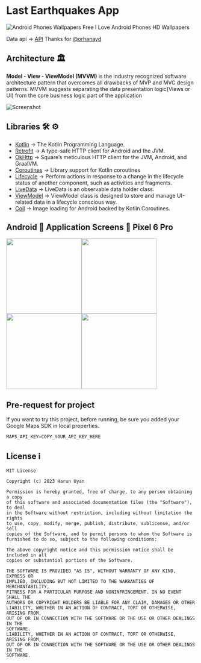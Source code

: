 # Last Earthquakes App
![Android Phones Wallpapers Free I Love Android Phones HD Wallpapers](https://user-images.githubusercontent.com/55163968/222984806-f55e8edc-bb7d-48d0-badf-a8917e48451d.jpeg)</br>

Data api -> [API](https://api.orhanaydogdu.com.tr/deprem/kandilli/live) Thanks for [@orhanayd](https://github.com/orhanayd)</br>


## Architecture 🏛

**Model - View - ViewModel (MVVM)** is the industry recognized software architecture pattern that overcomes all drawbacks of MVP and MVC design patterns. MVVM suggests separating the data presentation logic(Views or UI) from the core business logic part of the application

![Screenshot](https://miro.medium.com/v2/resize:fit:1100/format:webp/1*fEmAkjzVfRDLpHWEr4Tepg.png)


## Libraries 🛠 ⚙️
- [Kotlin](https://github.com/JetBrains/kotlin) -> The Kotlin Programming Language.
- [Retrofit](https://github.com/square/retrofit) -> A type-safe HTTP client for Android and the JVM.
- [OkHttp](https://github.com/square/okhttp) -> Square’s meticulous HTTP client for the JVM, Android, and GraalVM.
- [Coroutines](https://github.com/Kotlin/kotlinx.coroutines) -> Library support for Kotlin coroutines
- [Lifecycle](https://developer.android.com/jetpack/androidx/releases/lifecycle) -> Perform actions in response to a change in the lifecycle status of another component, such as activities and fragments.
- [LiveData](https://developer.android.com/topic/libraries/architecture/livedata) -> LiveData is an observable data holder class.
- [ViewModel](https://developer.android.com/topic/libraries/architecture/viewmodel) -> ViewModel class is designed to store and manage UI-related data in a lifecycle conscious way.
- [Coil](https://github.com/coil-kt/coil) -> Image loading for Android backed by Kotlin Coroutines.

## Android 📱 Application Screens 📸 Pixel 6 Pro

<img src="https://user-images.githubusercontent.com/55163968/222985650-d3b82304-2517-4ae5-9b3c-b5062007dfb2.png" width="200" /><img src="https://user-images.githubusercontent.com/55163968/222985661-c5be2595-c70f-4915-a60b-2110605df2c3.png" width="200" />
<img src="https://user-images.githubusercontent.com/55163968/222985669-7bd87ff4-5fb3-44ca-9b42-8c5e44b09a64.png" width="200" /><img src="https://user-images.githubusercontent.com/55163968/222986194-bf40fb76-3adf-4c94-8116-d8857d13aeef.png" width="200" />

## Pre-request for project

If you want to try this project, before running, be sure you added your Google Maps SDK in local properties.

```js
MAPS_API_KEY=COPY_YOUR_API_KEY_HERE
```

## License ℹ️
```
MIT License

Copyright (c) 2023 Harun Uyan

Permission is hereby granted, free of charge, to any person obtaining a copy
of this software and associated documentation files (the "Software"), to deal
in the Software without restriction, including without limitation the rights
to use, copy, modify, merge, publish, distribute, sublicense, and/or sell
copies of the Software, and to permit persons to whom the Software is
furnished to do so, subject to the following conditions:

The above copyright notice and this permission notice shall be included in all
copies or substantial portions of the Software.

THE SOFTWARE IS PROVIDED "AS IS", WITHOUT WARRANTY OF ANY KIND, EXPRESS OR
IMPLIED, INCLUDING BUT NOT LIMITED TO THE WARRANTIES OF MERCHANTABILITY,
FITNESS FOR A PARTICULAR PURPOSE AND NONINFRINGEMENT. IN NO EVENT SHALL THE
AUTHORS OR COPYRIGHT HOLDERS BE LIABLE FOR ANY CLAIM, DAMAGES OR OTHER
LIABILITY, WHETHER IN AN ACTION OF CONTRACT, TORT OR OTHERWISE, ARISING FROM,
OUT OF OR IN CONNECTION WITH THE SOFTWARE OR THE USE OR OTHER DEALINGS IN THE
SOFTWARE.
LIABILITY, WHETHER IN AN ACTION OF CONTRACT, TORT OR OTHERWISE, ARISING FROM,
OUT OF OR IN CONNECTION WITH THE SOFTWARE OR THE USE OR OTHER DEALINGS IN THE
SOFTWARE.
```
